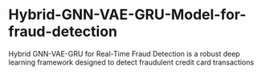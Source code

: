 # Hybrid-GNN-VAE-GRU-Model-for-fraud-detection
Hybrid GNN-VAE-GRU for Real-Time Fraud Detection is a robust  deep learning framework designed to detect fraudulent credit card transactions
